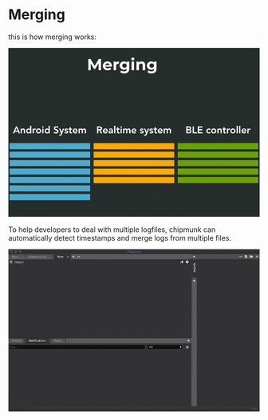 # Merging

this is how merging works:

![](../images/merging.gif)

To help developers to deal with multiple logfiles, chipmunk can automatically detect timestamps and merge logs from multiple files.

![](../images/merging_sample.gif)

